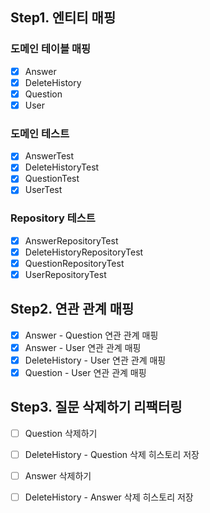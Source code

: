 ## Step1. 엔티티 매핑

### 도메인 테이블 매핑

- [X] Answer
- [X] DeleteHistory
- [X] Question
- [X] User

### 도메인 테스트

- [X] AnswerTest
- [X] DeleteHistoryTest
- [X] QuestionTest
- [X] UserTest

### Repository 테스트

- [X] AnswerRepositoryTest
- [X] DeleteHistoryRepositoryTest
- [X] QuestionRepositoryTest
- [X] UserRepositoryTest

## Step2. 연관 관계 매핑

- [X] Answer - Question 연관 관계 매핑
- [X] Answer - User 연관 관계 매핑
- [X] DeleteHistory - User 연관 관계 매핑
- [X] Question - User 연관 관계 매핑

## Step3. 질문 삭제하기 리팩터링

- [ ] Question 삭제하기
- [ ] DeleteHistory - Question 삭제 히스토리 저장
- [ ] Answer 삭제하기
- [ ] DeleteHistory - Answer 삭제 히스토리 저장

